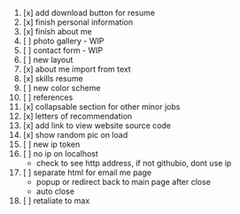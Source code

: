 1. [x] add download button for resume
2. [x] finish personal information
3. [x] finish about me
4. [ ] photo gallery - WIP
5. [ ] contact form - WIP
6. [ ] new layout
7. [x] about me import from text
8. [x] skills resume
9. [ ] new color scheme
10. [ ] references
11. [x] collapsable section for other minor jobs
12. [x] letters of recommendation
13. [x] add link to view website source code
14. [x] show random pic on load
15. [ ] new ip token
15. [ ] no ip on localhost
    - check to see http address, if not githubio, dont use ip
16. [ ] separate html for email me page
    - popup or redirect back to main page after close
    - auto close
17. [ ] retaliate to max 